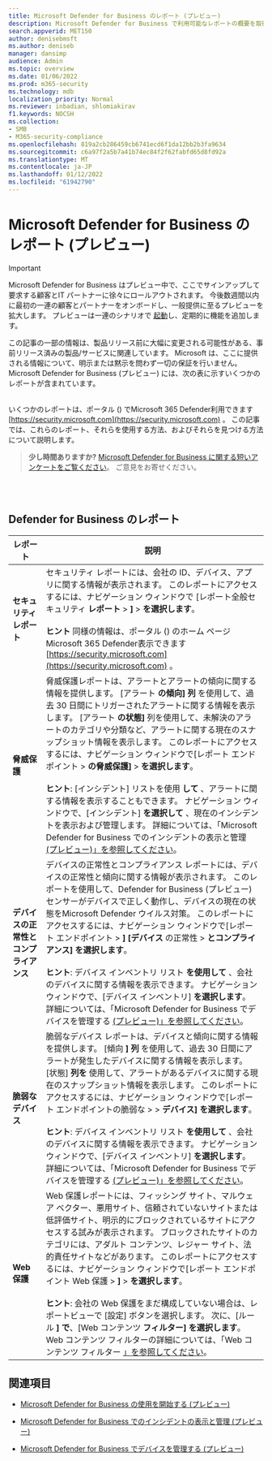```yaml
---
title: Microsoft Defender for Business のレポート (プレビュー)
description: Microsoft Defender for Business で利用可能なレポートの概要を取得する (プレビュー)
search.appverid: MET150
author: denisebmsft
ms.author: deniseb
manager: dansimp
audience: Admin
ms.topic: overview
ms.date: 01/06/2022
ms.prod: m365-security
ms.technology: mdb
localization_priority: Normal
ms.reviewer: inbadian, shlomiakirav
f1.keywords: NOCSH
ms.collection:
- SMB
- M365-security-compliance
ms.openlocfilehash: 819a2cb286459cb6741ecd6f1da12bb2b3fa9634
ms.sourcegitcommit: c6a97f2a5b7a41b74ec84f2f62fabfd65d8fd92a
ms.translationtype: MT
ms.contentlocale: ja-JP
ms.lasthandoff: 01/12/2022
ms.locfileid: "61942790"
---
```

# <a name="reports-in-microsoft-defender-for-business-preview"></a>Microsoft Defender for Business のレポート (プレビュー)

> [!IMPORTANT]
> Microsoft Defender for Business はプレビュー中で、ここでサインアップして要求する顧客と[](https://aka.ms/mdb-preview)IT パートナーに徐々にロールアウトされます。 今後数週間以内に最初の一連の顧客とパートナーをオンボードし、一般提供に至るプレビューを拡大します。 プレビューは一連のシナリオで [起動](mdb-tutorials.md#try-these-preview-scenarios)し、定期的に機能を追加します。
> 
> この記事の一部の情報は、製品リリース前に大幅に変更される可能性がある、事前リリース済みの製品/サービスに関連しています。 Microsoft は、ここに提供される情報について、明示または黙示を問わず一切の保証を行いません。 Microsoft Defender for Business (プレビュー) には、次の表に示すいくつかのレポートが含まれています。<br/><br/>

いくつかのレポートは、ポータル () でMicrosoft 365 Defender利用できます [https://security.microsoft.com](https://security.microsoft.com) 。 この記事では、これらのレポート、それらを使用する方法、およびそれらを見つける方法について説明します。

>
> **少し時間ありますか?**
> <a href="https://microsoft.qualtrics.com/jfe/form/SV_0JPjTPHGEWTQr4y" target="_blank">Microsoft Defender for Business に関する短いアンケートをご覧ください</a>。 ご意見をお寄せください。
>

<br/><br/>

## <a name="reports-in-defender-for-business"></a>Defender for Business のレポート

|レポート  |説明  |
|---------|---------|
| **セキュリティ レポート**  | セキュリティ レポートには、会社の ID、デバイス、アプリに関する情報が表示されます。 このレポートにアクセスするには、ナビゲーション ウィンドウで [レポート全般セキュリティ **レポート**  >  **]**  >  **を選択します**。 <br/><br/>**ヒント** 同様の情報は、ポータル () のホーム ページMicrosoft 365 Defender表示できます [https://security.microsoft.com](https://security.microsoft.com) 。 |
| **脅威保護**  | 脅威保護レポートは、アラートとアラートの傾向に関する情報を提供します。 [アラート **の傾向] 列** を使用して、過去 30 日間にトリガーされたアラートに関する情報を表示します。 [アラート **の状態]** 列を使用して、未解決のアラートのカテゴリや分類など、アラートに関する現在のスナップショット情報を表示します。 このレポートにアクセスするには、ナビゲーション ウィンドウで[レポート エンドポイント  >  **の脅威保護]**  >  **を選択します**。 <br/><br/>**ヒント**: [インシデント] リストを使用 **して** 、アラートに関する情報を表示することもできます。 ナビゲーション ウィンドウで、[インシデント] **を選択して** 、現在のインシデントを表示および管理します。 詳細については、「Microsoft Defender for Business でのインシデントの表示と管理 [(プレビュー)」を参照してください](mdb-view-manage-incidents.md)。 |
| **デバイスの正常性とコンプライアンス** | デバイスの正常性とコンプライアンス レポートには、デバイスの正常性と傾向に関する情報が表示されます。 このレポートを使用して、Defender for Business (プレビュー) センサーがデバイスで正しく動作し、デバイスの現在の状態をMicrosoft Defender ウイルス対策。 このレポートにアクセスするには、ナビゲーション ウィンドウで[レポート エンドポイント  >  **] [デバイス** の正常性  >  **とコンプライアンス] を選択します**。 <br/><br/>**ヒント**: デバイス インベントリ リスト **を使用して** 、会社のデバイスに関する情報を表示できます。 ナビゲーション ウィンドウで、[デバイス インベントリ] **を選択します**。 詳細については、「Microsoft Defender for Business でデバイスを管理する [(プレビュー)」を参照してください](mdb-manage-devices.md)。 |
| **脆弱なデバイス** | 脆弱なデバイス レポートは、デバイスと傾向に関する情報を提供します。 [傾向 **] 列** を使用して、過去 30 日間にアラートが発生したデバイスに関する情報を表示します。 [状態] **列を** 使用して、アラートがあるデバイスに関する現在のスナップショット情報を表示します。 このレポートにアクセスするには、ナビゲーション ウィンドウで[レポート エンドポイントの脆弱な  >    >  **デバイス] を選択します**。<br/><br/>**ヒント**: デバイス インベントリ リスト **を使用して** 、会社のデバイスに関する情報を表示できます。 ナビゲーション ウィンドウで、[デバイス インベントリ] **を選択します**。 詳細については、「Microsoft Defender for Business でデバイスを管理する [(プレビュー)」を参照してください](mdb-manage-devices.md)。 |
| **Web 保護** | Web 保護レポートには、フィッシング サイト、マルウェア ベクター、悪用サイト、信頼されていないサイトまたは低評価サイト、明示的にブロックされているサイトにアクセスする試みが表示されます。 ブロックされたサイトのカテゴリには、アダルト コンテンツ、レジャー サイト、法的責任サイトなどがあります。 このレポートにアクセスするには、ナビゲーション ウィンドウで[レポート エンドポイント Web 保護  >  **]**  >  **を選択します**。<br/><br/>**ヒント**: 会社の Web 保護をまだ構成していない場合は、レポートビューで [設定] ボタンを選択します。 次に、[ルール **] で**、[Web コンテンツ **フィルター] を選択します**。 Web コンテンツ フィルターの詳細については、「Web コンテンツ フィルター [」を参照してください](../defender-endpoint/web-content-filtering.md)。 |

## <a name="see-also"></a>関連項目

- [Microsoft Defender for Business の使用を開始する (プレビュー)](mdb-get-started.md)

- [Microsoft Defender for Business でのインシデントの表示と管理 (プレビュー)](mdb-view-manage-incidents.md)

- [Microsoft Defender for Business でデバイスを管理する (プレビュー)](mdb-manage-devices.md)
